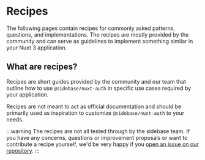 # Recipes

The following pages contain recipes for commonly asked patterns, questions, and implementations. The recipes are mostly provided by the community and can serve as guidelines to implement something similar in your Nuxt 3 application.

## What are recipes?

Recipes are short guides provided by the community and our team that outline how to use `@sidebase/nuxt-auth` in specific use cases required by your application.

Recipes are not meant to act as official documentation and should be primarily used as inspiration to customize `@sidebase/nuxt-auth` to your needs.

:::warning
The recipes are not all tested through by the sidebase team. If you have any concerns, questions or improvement proposals or want to contribute a recipe yourself, we'd be very happy if you [open an issue on our repository](https://github.com/sidebase/nuxt-auth/issues/new/choose).
:::
